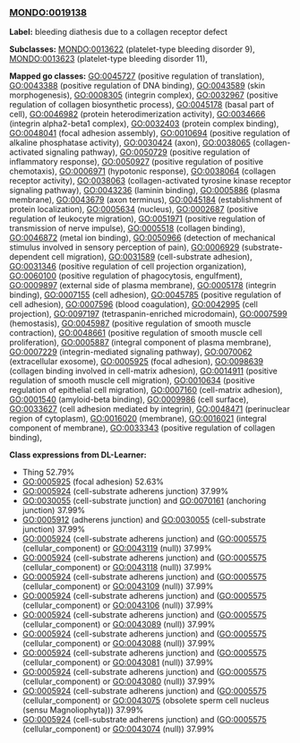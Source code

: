
### [MONDO:0019138](http://purl.obolibrary.org/obo/MONDO_0019138)
**Label:** bleeding diathesis due to a collagen receptor defect

**Subclasses:** [MONDO:0013622](http://purl.obolibrary.org/obo/MONDO_0013622) (platelet-type bleeding disorder 9), [MONDO:0013623](http://purl.obolibrary.org/obo/MONDO_0013623) (platelet-type bleeding disorder 11), 

**Mapped go classes:** [GO:0045727](http://purl.obolibrary.org/obo/GO_0045727) (positive regulation of translation), [GO:0043388](http://purl.obolibrary.org/obo/GO_0043388) (positive regulation of DNA binding), [GO:0043589](http://purl.obolibrary.org/obo/GO_0043589) (skin morphogenesis), [GO:0008305](http://purl.obolibrary.org/obo/GO_0008305) (integrin complex), [GO:0032967](http://purl.obolibrary.org/obo/GO_0032967) (positive regulation of collagen biosynthetic process), [GO:0045178](http://purl.obolibrary.org/obo/GO_0045178) (basal part of cell), [GO:0046982](http://purl.obolibrary.org/obo/GO_0046982) (protein heterodimerization activity), [GO:0034666](http://purl.obolibrary.org/obo/GO_0034666) (integrin alpha2-beta1 complex), [GO:0032403](http://purl.obolibrary.org/obo/GO_0032403) (protein complex binding), [GO:0048041](http://purl.obolibrary.org/obo/GO_0048041) (focal adhesion assembly), [GO:0010694](http://purl.obolibrary.org/obo/GO_0010694) (positive regulation of alkaline phosphatase activity), [GO:0030424](http://purl.obolibrary.org/obo/GO_0030424) (axon), [GO:0038065](http://purl.obolibrary.org/obo/GO_0038065) (collagen-activated signaling pathway), [GO:0050729](http://purl.obolibrary.org/obo/GO_0050729) (positive regulation of inflammatory response), [GO:0050927](http://purl.obolibrary.org/obo/GO_0050927) (positive regulation of positive chemotaxis), [GO:0006971](http://purl.obolibrary.org/obo/GO_0006971) (hypotonic response), [GO:0038064](http://purl.obolibrary.org/obo/GO_0038064) (collagen receptor activity), [GO:0038063](http://purl.obolibrary.org/obo/GO_0038063) (collagen-activated tyrosine kinase receptor signaling pathway), [GO:0043236](http://purl.obolibrary.org/obo/GO_0043236) (laminin binding), [GO:0005886](http://purl.obolibrary.org/obo/GO_0005886) (plasma membrane), [GO:0043679](http://purl.obolibrary.org/obo/GO_0043679) (axon terminus), [GO:0045184](http://purl.obolibrary.org/obo/GO_0045184) (establishment of protein localization), [GO:0005634](http://purl.obolibrary.org/obo/GO_0005634) (nucleus), [GO:0002687](http://purl.obolibrary.org/obo/GO_0002687) (positive regulation of leukocyte migration), [GO:0051971](http://purl.obolibrary.org/obo/GO_0051971) (positive regulation of transmission of nerve impulse), [GO:0005518](http://purl.obolibrary.org/obo/GO_0005518) (collagen binding), [GO:0046872](http://purl.obolibrary.org/obo/GO_0046872) (metal ion binding), [GO:0050966](http://purl.obolibrary.org/obo/GO_0050966) (detection of mechanical stimulus involved in sensory perception of pain), [GO:0006929](http://purl.obolibrary.org/obo/GO_0006929) (substrate-dependent cell migration), [GO:0031589](http://purl.obolibrary.org/obo/GO_0031589) (cell-substrate adhesion), [GO:0031346](http://purl.obolibrary.org/obo/GO_0031346) (positive regulation of cell projection organization), [GO:0060100](http://purl.obolibrary.org/obo/GO_0060100) (positive regulation of phagocytosis, engulfment), [GO:0009897](http://purl.obolibrary.org/obo/GO_0009897) (external side of plasma membrane), [GO:0005178](http://purl.obolibrary.org/obo/GO_0005178) (integrin binding), [GO:0007155](http://purl.obolibrary.org/obo/GO_0007155) (cell adhesion), [GO:0045785](http://purl.obolibrary.org/obo/GO_0045785) (positive regulation of cell adhesion), [GO:0007596](http://purl.obolibrary.org/obo/GO_0007596) (blood coagulation), [GO:0042995](http://purl.obolibrary.org/obo/GO_0042995) (cell projection), [GO:0097197](http://purl.obolibrary.org/obo/GO_0097197) (tetraspanin-enriched microdomain), [GO:0007599](http://purl.obolibrary.org/obo/GO_0007599) (hemostasis), [GO:0045987](http://purl.obolibrary.org/obo/GO_0045987) (positive regulation of smooth muscle contraction), [GO:0048661](http://purl.obolibrary.org/obo/GO_0048661) (positive regulation of smooth muscle cell proliferation), [GO:0005887](http://purl.obolibrary.org/obo/GO_0005887) (integral component of plasma membrane), [GO:0007229](http://purl.obolibrary.org/obo/GO_0007229) (integrin-mediated signaling pathway), [GO:0070062](http://purl.obolibrary.org/obo/GO_0070062) (extracellular exosome), [GO:0005925](http://purl.obolibrary.org/obo/GO_0005925) (focal adhesion), [GO:0098639](http://purl.obolibrary.org/obo/GO_0098639) (collagen binding involved in cell-matrix adhesion), [GO:0014911](http://purl.obolibrary.org/obo/GO_0014911) (positive regulation of smooth muscle cell migration), [GO:0010634](http://purl.obolibrary.org/obo/GO_0010634) (positive regulation of epithelial cell migration), [GO:0007160](http://purl.obolibrary.org/obo/GO_0007160) (cell-matrix adhesion), [GO:0001540](http://purl.obolibrary.org/obo/GO_0001540) (amyloid-beta binding), [GO:0009986](http://purl.obolibrary.org/obo/GO_0009986) (cell surface), [GO:0033627](http://purl.obolibrary.org/obo/GO_0033627) (cell adhesion mediated by integrin), [GO:0048471](http://purl.obolibrary.org/obo/GO_0048471) (perinuclear region of cytoplasm), [GO:0016020](http://purl.obolibrary.org/obo/GO_0016020) (membrane), [GO:0016021](http://purl.obolibrary.org/obo/GO_0016021) (integral component of membrane), [GO:0033343](http://purl.obolibrary.org/obo/GO_0033343) (positive regulation of collagen binding), 

**Class expressions from DL-Learner:**

- Thing 52.79%
- [GO:0005925](http://purl.obolibrary.org/obo/GO_0005925) (focal adhesion) 52.63%
- [GO:0005924](http://purl.obolibrary.org/obo/GO_0005924) (cell-substrate adherens junction) 37.99%
- [GO:0030055](http://purl.obolibrary.org/obo/GO_0030055) (cell-substrate junction) and [GO:0070161](http://purl.obolibrary.org/obo/GO_0070161) (anchoring junction) 37.99%
- [GO:0005912](http://purl.obolibrary.org/obo/GO_0005912) (adherens junction) and [GO:0030055](http://purl.obolibrary.org/obo/GO_0030055) (cell-substrate junction) 37.99%
- [GO:0005924](http://purl.obolibrary.org/obo/GO_0005924) (cell-substrate adherens junction) and ([GO:0005575](http://purl.obolibrary.org/obo/GO_0005575) (cellular_component) or [GO:0043119](http://purl.obolibrary.org/obo/GO_0043119) (null)) 37.99%
- [GO:0005924](http://purl.obolibrary.org/obo/GO_0005924) (cell-substrate adherens junction) and ([GO:0005575](http://purl.obolibrary.org/obo/GO_0005575) (cellular_component) or [GO:0043118](http://purl.obolibrary.org/obo/GO_0043118) (null)) 37.99%
- [GO:0005924](http://purl.obolibrary.org/obo/GO_0005924) (cell-substrate adherens junction) and ([GO:0005575](http://purl.obolibrary.org/obo/GO_0005575) (cellular_component) or [GO:0043109](http://purl.obolibrary.org/obo/GO_0043109) (null)) 37.99%
- [GO:0005924](http://purl.obolibrary.org/obo/GO_0005924) (cell-substrate adherens junction) and ([GO:0005575](http://purl.obolibrary.org/obo/GO_0005575) (cellular_component) or [GO:0043106](http://purl.obolibrary.org/obo/GO_0043106) (null)) 37.99%
- [GO:0005924](http://purl.obolibrary.org/obo/GO_0005924) (cell-substrate adherens junction) and ([GO:0005575](http://purl.obolibrary.org/obo/GO_0005575) (cellular_component) or [GO:0043089](http://purl.obolibrary.org/obo/GO_0043089) (null)) 37.99%
- [GO:0005924](http://purl.obolibrary.org/obo/GO_0005924) (cell-substrate adherens junction) and ([GO:0005575](http://purl.obolibrary.org/obo/GO_0005575) (cellular_component) or [GO:0043088](http://purl.obolibrary.org/obo/GO_0043088) (null)) 37.99%
- [GO:0005924](http://purl.obolibrary.org/obo/GO_0005924) (cell-substrate adherens junction) and ([GO:0005575](http://purl.obolibrary.org/obo/GO_0005575) (cellular_component) or [GO:0043081](http://purl.obolibrary.org/obo/GO_0043081) (null)) 37.99%
- [GO:0005924](http://purl.obolibrary.org/obo/GO_0005924) (cell-substrate adherens junction) and ([GO:0005575](http://purl.obolibrary.org/obo/GO_0005575) (cellular_component) or [GO:0043080](http://purl.obolibrary.org/obo/GO_0043080) (null)) 37.99%
- [GO:0005924](http://purl.obolibrary.org/obo/GO_0005924) (cell-substrate adherens junction) and ([GO:0005575](http://purl.obolibrary.org/obo/GO_0005575) (cellular_component) or [GO:0043075](http://purl.obolibrary.org/obo/GO_0043075) (obsolete sperm cell nucleus (sensu Magnoliophyta))) 37.99%
- [GO:0005924](http://purl.obolibrary.org/obo/GO_0005924) (cell-substrate adherens junction) and ([GO:0005575](http://purl.obolibrary.org/obo/GO_0005575) (cellular_component) or [GO:0043074](http://purl.obolibrary.org/obo/GO_0043074) (null)) 37.99%


